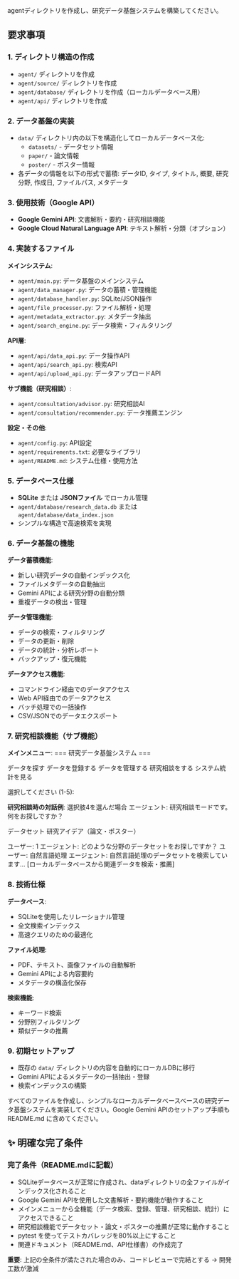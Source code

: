 agentディレクトリを作成し、研究データ基盤システムを構築してください。

## 要求事項

### 1. ディレクトリ構造の作成
- `agent/` ディレクトリを作成
- `agent/source/` ディレクトリを作成
- `agent/database/` ディレクトリを作成（ローカルデータベース用）
- `agent/api/` ディレクトリを作成

### 2. データ基盤の実装
- `data/` ディレクトリ内の以下を構造化してローカルデータベース化:
  - `datasets/` - データセット情報
  - `paper/` - 論文情報  
  - `poster/` - ポスター情報
- 各データの情報を以下の形式で蓄積:
データID, タイプ, タイトル, 概要, 研究分野, 作成日, ファイルパス, メタデータ

### 3. 使用技術（Google API）
- **Google Gemini API**: 文書解析・要約・研究相談機能
- **Google Cloud Natural Language API**: テキスト解析・分類（オプション）

### 4. 実装するファイル

**メインシステム**:
- `agent/main.py`: データ基盤のメインシステム
- `agent/data_manager.py`: データの蓄積・管理機能
- `agent/database_handler.py`: SQLite/JSON操作
- `agent/file_processor.py`: ファイル解析・処理
- `agent/metadata_extractor.py`: メタデータ抽出
- `agent/search_engine.py`: データ検索・フィルタリング

**API層**:
- `agent/api/data_api.py`: データ操作API
- `agent/api/search_api.py`: 検索API
- `agent/api/upload_api.py`: データアップロードAPI

**サブ機能（研究相談）**:
- `agent/consultation/advisor.py`: 研究相談AI
- `agent/consultation/recommender.py`: データ推薦エンジン

**設定・その他**:
- `agent/config.py`: API設定
- `agent/requirements.txt`: 必要なライブラリ
- `agent/README.md`: システム仕様・使用方法

### 5. データベース仕様
- **SQLite** または **JSONファイル** でローカル管理
- `agent/database/research_data.db` または `agent/database/data_index.json`
- シンプルな構造で高速検索を実現

### 6. データ基盤の機能

**データ蓄積機能**:
- 新しい研究データの自動インデックス化
- ファイルメタデータの自動抽出
- Gemini APIによる研究分野の自動分類
- 重複データの検出・管理

**データ管理機能**:
- データの検索・フィルタリング
- データの更新・削除
- データの統計・分析レポート
- バックアップ・復元機能

**データアクセス機能**:
- コマンドライン経由でのデータアクセス
- Web API経由でのデータアクセス
- バッチ処理での一括操作
- CSV/JSONでのデータエクスポート

### 7. 研究相談機能（サブ機能）

**メインメニュー**:
=== 研究データ基盤システム ===

データを探す
データを登録する
データを管理する
研究相談をする
システム統計を見る

選択してください (1-5):

**研究相談時の対話例**:
選択肢4を選んだ場合
エージェント: 研究相談モードです。何をお探しですか？

データセット
研究アイデア（論文・ポスター）

ユーザー: 1
エージェント: どのような分野のデータセットをお探しですか？
ユーザー: 自然言語処理
エージェント: 自然言語処理のデータセットを検索しています...
[ローカルデータベースから関連データを検索・推薦]

### 8. 技術仕様

**データベース**:
- SQLiteを使用したリレーショナル管理
- 全文検索インデックス
- 高速クエリのための最適化

**ファイル処理**:
- PDF、テキスト、画像ファイルの自動解析
- Gemini APIによる内容要約
- メタデータの構造化保存

**検索機能**:
- キーワード検索
- 分野別フィルタリング
- 類似データの推薦

### 9. 初期セットアップ
- 既存の `data/` ディレクトリの内容を自動的にローカルDBに移行
- Gemini APIによるメタデータの一括抽出・登録
- 検索インデックスの構築

すべてのファイルを作成し、シンプルなローカルデータベースベースの研究データ基盤システムを実装してください。Google Gemini APIのセットアップ手順も README.md に含めてください。

## ✨ 明確な完了条件

### 完了条件（README.mdに記載）
- SQLiteデータベースが正常に作成され、dataディレクトリの全ファイルがインデックス化されること
- Google Gemini APIを使用した文書解析・要約機能が動作すること
- メインメニューから全機能（データ検索、登録、管理、研究相談、統計）にアクセスできること
- 研究相談機能でデータセット・論文・ポスターの推薦が正常に動作すること
- pytest を使ってテストカバレッジを80%以上にすること
- 関連ドキュメント（README.md、API仕様書）の作成完了

**重要**: 上記の全条件が満たされた場合のみ、コードレビューで完結とする
→ 開発工数が激減